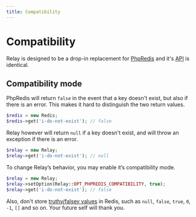 ```yaml
---
title: Compatibility
---
```


# Compatibility

Relay is designed to be a drop-in replacement for [PhpRedis](https://github.com/phpredis/phpredis) and it's [API](/docs/1.x/api) is identical.

## Compatibility mode

PhpRedis will return `false` in the event that a key doesn't exist, but also if there is an error.
This makes it hard to distinguish the two return values.

```php
$redis = new Redis;
$redis->get('i-do-not-exist'); // false
```

Relay however will return `null` if a key doesn't exist, and will throw an exception if there is an error.

```php
$relay = new Relay;
$relay->get('i-do-not-exist'); // null
```

To change Relay’s behavior, you may enable it’s compatibility mode.

```php
$relay = new Relay;
$relay->setOption(Relay::OPT_PHPREDIS_COMPATIBILITY, true);
$relay->get('i-do-not-exist'); // false
```

Also, don't store [truthy/falsey values](https://www.php.net/manual/en/types.comparisons) in Redis,
such as `null`, `false`, `true`, `0`, `-1`, `[]` and so on. Your future self will thank you.
